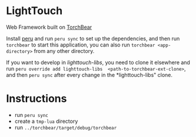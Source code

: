 # LightTouch

Web Framework built on [TorchBear](https://github.com/foundpatterns/torchbear)

Install [peru](https://github.com/buildinspace/peru) and run `peru sync` to set up the dependencies, and then run `torchbear` to start this application, you can also run `torchbear <app-directory>` from any other directory.

If you want to develop in *lighttouch-libs*, you need to clone it elsewhere and run `peru override add lighttouch-libs 
<path-to-torchbear-ext-clone>`, and then `peru sync` after every change in the *lighttouch-libs" clone.

# Instructions

- run `peru sync`
- create a `tmp-lua` directory
- run `../torchbear/target/debug/torchbear`
